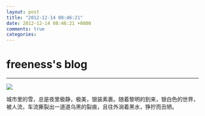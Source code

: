 ```yaml
---
layout: post
title: "2012-12-14 08:46:21"
date: 2012-12-14 08:46:21 +0800
comments: true
categories: 
---
```


# freeness's blog

----------

![](http://okqmqrbgo.bkt.clouddn.com/201212140846211.jpg)

>
城市里的雪，总是夜里极静，极美，银装素裹。随着黎明的到来，银白色的世界，被人流，车流撕裂出一道道乌黑的裂痕，且往外淌着黑水，狰狞而丑陋。